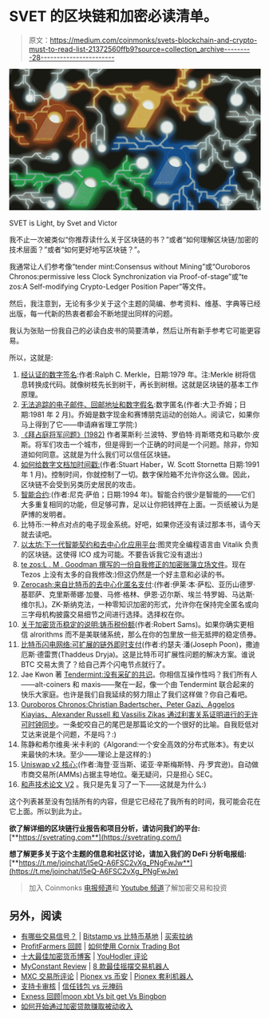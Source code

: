 # SVET 的区块链和加密必读清单。

> 原文：<https://medium.com/coinmonks/svets-blockchain-and-crypto-must-to-read-list-21372560ffb9?source=collection_archive---------28----------------------->

![](img/b7d7ccbe02ef3daf40f16193af7e25c8.png)

SVET is Light, by Svet and Victor

我不止一次被类似“你推荐读什么关于区块链的书？”或者“如何理解区块链/加密的技术层面？”或者“如何更好地写区块链？”。

我通常让人们参考像“tender mint:Consensus without Mining”或“Ouroboros Chronos:permissive less Clock Synchronization via Proof-of-stage”或“te zos:A Self-modifying Crypto-Ledger Position Paper”等文件。

然后，我注意到，无论有多少关于这个主题的简编、参考资料、维基、字典等已经出版，每一代新的热衷者都会不断地提出同样的问题。

我认为张贴一份我自己的必读白皮书的简要清单，然后让所有新手参考它可能更容易。

所以，这就是:

1.  [经认证的数字签名](http://www.merkle.com/papers/Certified1979.pdf):作者:Ralph C. Merkle，日期:1979 年。注:Merkle 树将信息转换成代码。就像树枝先长到树干，再长到树根。这就是区块链的基本工作原理。
2.  [无法追踪的电子邮件、回邮地址和数字假名](http://www.lix.polytechnique.fr/~tomc/P2P/Papers/Theory/MIXes.pdf):数字匿名(作者:大卫·乔姆；日期:1981 年 2 月)。乔姆是数字现金和赛博朋克运动的创始人。阅读它，如果你马上得到了它——申请麻省理工学院:)
3.  [《拜占庭将军问题》(1982)](https://lamport.azurewebsites.net/pubs/byz.pdf) 作者莱斯利·兰波特、罗伯特·肖斯塔克和马歇尔·皮斯。将军们攻击一个城市，但是得到一个正确的时间是一个问题。除非，你知道如何同意。这就是为什么我们可以信任区块链。
4.  [如何给数字文档加时间戳:](https://link.springer.com/content/pdf/10.1007%2F3-540-38424-3_32.pdf)(作者:Stuart Haber，W. Scott Stornetta 日期:1991 年 1 月)。控制时间，你就控制了一切。数字保险箱不允许你这么做。因此，区块链不会受到另类历史居民的攻击。
5.  [智能合约](https://www.fon.hum.uva.nl/rob/Courses/InformationInSpeech/CDROM/Literature/LOTwinterschool2006/szabo.best.vwh.net/smart.contracts.html):(作者:尼克·萨伯；日期:1994 年)。智能合约很少是智能的——它们大多重复相同的功能，但足够可靠，足以让你把钱押在上面。一页纸被认为是萨博的发明者。
6.  比特币:一种点对点的电子现金系统。好吧，如果你还没有读过那本书，请今天就去读吧。
7.  [以太坊:下一代智能契约和去中心化应用平台](https://ethereum.org/en/whitepaper/):图灵完全编程语言由 Vitalik 负责的区块链。这使得 ICO 成为可能。不要告诉我它没有退出:)
8.  [te zos:L . M . Goodman 撰写的一份自我修正的加密账簿立场文件](https://www.semanticscholar.org/paper/Tezos-%3A-A-Self-Amending-Crypto-Ledger-Position-Goodman/f7907be464ef4c8aa74aacb6b4f4b043be5bb123)。现在 Tezos 上没有太多的自我修改:)但这仍然是一个好主意和必读的书。
9.  [Zerocash:来自比特币的去中心化匿名支付](http://zerocash-project.org/media/pdf/zerocash-extended-20140518.pdf):(作者:伊莱·本·萨松、亚历山德罗·基耶萨、克里斯蒂娜·加曼、马修·格林、伊恩·迈尔斯、埃兰·特罗姆、马达斯·维尔扎)。ZK-斯纳克法，一种零知识加密的形式，允许你在保持完全匿名或向三字母机构披露交易细节之间进行选择。选择权在你。
10.  [关于加密货币稳定的说明:铸币税份额](https://blog.bitmex.com/wp-content/uploads/2018/06/A-Note-on-Cryptocurrency-Stabilisation-Seigniorage-Shares.pdf)(作者:Robert Sams)。如果你确实更相信 alrorithms 而不是美联储系统，那么在你的包里放一些无抵押的稳定债券。
11.  [比特币闪电网络:可扩展的链外即时支付](http://lightning.network/lightning-network-paper.pdf)(作者:约瑟夫·潘(Joseph Poon)，撒迪厄斯·德雷贾(Thaddeus Dryja)。这是比特币可扩展性问题的解决方案。谁说 BTC 交易太贵了？给自己弄个闪电节点就行了。
12.  Jae Kwon 著 [Tendermint:没有采矿的共识](https://tendermint.com/static/docs/tendermint.pdf)。你相信互操作性吗？我们所有人——alt-coiners 和 maxis——聚在一起，像一个由 Tendermint 联合起来的快乐大家庭。也许是我们自我延续的努力阻止了我们这样做？你自己看吧。
13.  [Ouroboros Chronos:Christian Badertscher、Peter Gazi、Aggelos Kiayias、Alexander Russell 和 Vassilis Zikas 通过利害关系证明进行的无许可时钟同步](https://eprint.iacr.org/2019/838.pdf)。一条蛇咬自己的尾巴是那篇论文的一个很好的比喻。自我贬低对艾达来说是个问题，不是吗？:)
14.  陈静和希尔维奥·米卡利的《Algorand:一个安全高效的分布式账本》。有史以来最快的木块。至少——理论上是这样的:)
15.  [Uniswap v2 核心:](https://uniswap.org/whitepaper.pdf)(作者:海登·亚当斯、诺亚·辛斯梅斯特、丹·罗宾逊)。自动做市商交易所(AMMs)占据主导地位。毫无疑问，只是担心 SEC。
16.  [和声技术论文 V2](https://harmony.one/whitepaper.pdf) 。我只是先复习了一下——这就是为什么:)

这个列表甚至没有包括所有的内容，但是它已经花了我所有的时间，我可能会花在它上面。所以到此为止。

**欲了解详细的区块链行业报告和项目分析，请访问我们的平台:**[**https://svetrating.com**](https://svetrating.com/)

**想了解更多关于这个主题的信息和社区讨论，请加入我们的 DeFi 分析电报组:**[**https://t.me/joinchat/I5eQ-A6FSC2vXg_PNgFwJw**](https://t.me/joinchat/I5eQ-A6FSC2vXg_PNgFwJw)

> 加入 Coinmonks [电报频道](https://t.me/coincodecap)和 [Youtube 频道](https://www.youtube.com/c/coinmonks/videos)了解加密交易和投资

## 另外，阅读

*   [有哪些交易信号？](https://coincodecap.com/trading-signal) | [Bitstamp vs 比特币基地](https://coincodecap.com/bitstamp-coinbase) | [买索拉纳](https://coincodecap.com/buy-solana)
*   [ProfitFarmers 回顾](https://coincodecap.com/profitfarmers-review) | [如何使用 Cornix Trading Bot](https://coincodecap.com/cornix-trading-bot)
*   [十大最佳加密货币博客](https://coincodecap.com/best-cryptocurrency-blogs) | [YouHodler 评论](https://coincodecap.com/youhodler-review)
*   [MyConstant Review](https://coincodecap.com/myconstant-review) | [8 款最佳摇摆交易机器人](https://coincodecap.com/best-swing-trading-bots)
*   [MXC 交易所评论](/coinmonks/mxc-exchange-review-3af0ec1cba8c) | [Pionex vs 币安](https://coincodecap.com/pionex-vs-binance) | [Pionex 套利机器人](https://coincodecap.com/pionex-arbitrage-bot)
*   [支持卡审核](https://coincodecap.com/uphold-card-review) | [信任钱包 vs 元掩码](https://coincodecap.com/trust-wallet-vs-metamask)
*   [Exness 回顾](https://coincodecap.com/exness-review)|[moon xbt Vs bit get Vs Bingbon](https://coincodecap.com/bingbon-vs-bitget-vs-moonxbt)
*   [如何开始通过加密贷款赚取被动收入](https://coincodecap.com/passive-income-crypto-lending)